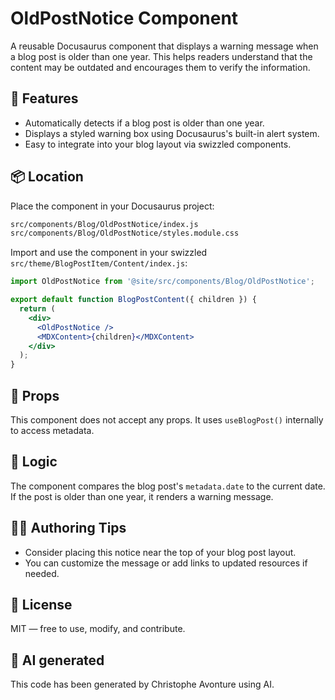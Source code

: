 # OldPostNotice Component

A reusable Docusaurus component that displays a warning message when a blog post is older than one year. This helps readers understand that the content may be outdated and encourages them to verify the information.

## 🚀 Features

* Automatically detects if a blog post is older than one year.
* Displays a styled warning box using Docusaurus's built-in alert system.
* Easy to integrate into your blog layout via swizzled components.

## 📦 Location

Place the component in your Docusaurus project:

```bash
src/components/Blog/OldPostNotice/index.js
src/components/Blog/OldPostNotice/styles.module.css
```

Import and use the component in your swizzled `src/theme/BlogPostItem/Content/index.js`:

```jsx
import OldPostNotice from '@site/src/components/Blog/OldPostNotice';

export default function BlogPostContent({ children }) {
  return (
    <div>
      <OldPostNotice />
      <MDXContent>{children}</MDXContent>
    </div>
  );
}
```

## 🧾 Props

This component does not accept any props. It uses `useBlogPost()` internally to access metadata.

## 📅 Logic

The component compares the blog post's `metadata.date` to the current date. If the post is older than one year, it renders a warning message.

## 🧑‍🎓 Authoring Tips

* Consider placing this notice near the top of your blog post layout.
* You can customize the message or add links to updated resources if needed.

## 📄 License

MIT — free to use, modify, and contribute.

## 💬 AI generated

This code has been generated by Christophe Avonture using AI.

